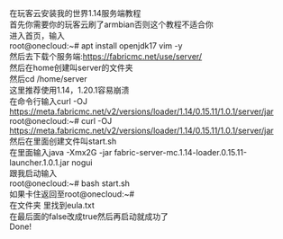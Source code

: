 在玩客云安装我的世界1.14服务端教程<br>
首先你需要你的玩客云刷了armbian否则这个教程不适合你<br>
进入首页，输入<br>
         root@onecloud:~# apt install openjdk17 vim -y<br>
然后去下载个服务端:https://fabricmc.net/use/server/<br>
然后在home创建叫server的文件夹<br>
然后cd /home/server<br>
这里推荐使用1.14，1.20.1容易崩溃<br>
在命令行输入curl -OJ https://meta.fabricmc.net/v2/versions/loader/1.14/0.15.11/1.0.1/server/jar<br>
          root@onecloud:~# curl -OJ https://meta.fabricmc.net/v2/versions/loader/1.14/0.15.11/1.0.1/server/jar<br>
然后在里面创建文件叫start.sh<br>
在里面输入java -Xmx2G -jar fabric-server-mc.1.14-loader.0.15.11-launcher.1.0.1.jar nogui<br>
跟我启动输入<br>
          root@onecloud:~# bash start.sh<br>
如果卡住返回至root@onecloud:~#<br>
在文件夹 里找到eula.txt<br>
在最后面的false改成true然后再启动就成功了<br>
Done!<br>
